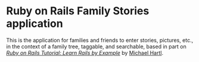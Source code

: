 
# Ruby on Rails Family Stories application

This is the application for families and friends to enter stories, pictures, etc., in the context of a family tree, taggable, and searchable, based in part on
[*Ruby on Rails Tutorial: Learn Rails by Example*](http://railstutorial.org/)
by [Michael Hartl](http://michaelhartl.com).